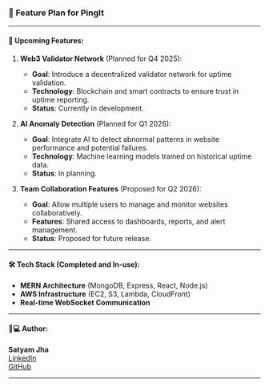 ### 🚀 Feature Plan for PingIt

---

#### 🚧 **Upcoming Features**:
1. **Web3 Validator Network** (Planned for Q4 2025):
   - **Goal**: Introduce a decentralized validator network for uptime validation.
   - **Technology**: Blockchain and smart contracts to ensure trust in uptime reporting.
   - **Status**: Currently in development.

2. **AI Anomaly Detection** (Planned for Q1 2026):
   - **Goal**: Integrate AI to detect abnormal patterns in website performance and potential failures.
   - **Technology**: Machine learning models trained on historical uptime data.
   - **Status**: In planning.

3. **Team Collaboration Features** (Proposed for Q2 2026):
   - **Goal**: Allow multiple users to manage and monitor websites collaboratively.
   - **Features**: Shared access to dashboards, reports, and alert management.
   - **Status**: Proposed for future release.

---

#### 🛠 **Tech Stack** (Completed and In-use):
- **MERN Architecture** (MongoDB, Express, React, Node.js)
- **AWS Infrastructure** (EC2, S3, Lambda, CloudFront)
- **Real-time WebSocket Communication**

---

#### 👨💻 **Author**:
**Satyam Jha**  
[LinkedIn](https://www.linkedin.com/in/satyammjha/)  
[GitHub](https://github.com/satyammjha)

---
